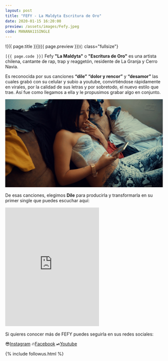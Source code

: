 ```yaml
---
layout: post
title: "FEFY - La Maldyta Escritura de Oro"
date: 2020-01-15 16:20:00
preview: /assets/images/Fefy.jpeg
code: MANANA11SINGLE
---
```


![{{ page.title }}]({{ page.preview }}){: class="fullsize"}

`[{{ page.code }}]` Fefy **"La Maldyta"** o **"Escritura de Oro"** es una artista chilena, cantante de rap, trap y reaggetón, residente de La Granja y Cerro Navia.

Es reconocida por sus canciones **“dile”** **“dolor y rencor”** y **“desamor”** las cuales grabó con su celular y subio a youtube, convirtiéndose rápidamente en virales, por la calidad de sus letras y por sobretodo, el nuevo estilo que trae. Así fue como llegamos a ella y le propusimos grabar algo en conjunto.

![ff](/assets/images/Fefy1.jpeg)

De esas canciones, elegimos **Dile** para producirla y transformarla en su primer single que puedes escuchar aquí:

<iframe src="https://open.spotify.com/embed/album/5NE8nPG7fLOQ9XKWSpcDgC" width="300" height="380" frameborder="0" allowtransparency="true" allow="encrypted-media"></iframe>


Si quieres conocer más de FEFY puedes seguirla en sus redes sociales:

😎[Instagram](https://www.instagram.com/fefyvisser/)
🔥[Facebook](https://www.facebook.com/Fefy-La-Escritura-de-Oro-794632774060544/)
⏯[Youtube](https://www.youtube.com/channel/UCBtOIBrzoJFp0yAQxkKTDxA)

{% include followus.html %}
